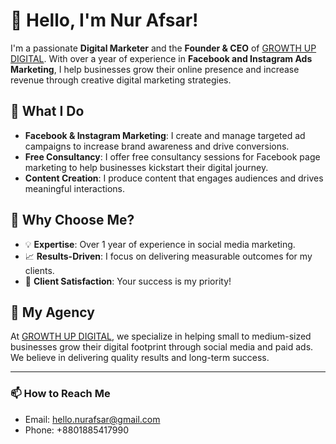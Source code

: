 # 👋 Hello, I'm Nur Afsar!

I'm a passionate **Digital Marketer** and the **Founder & CEO** of [GROWTH UP DIGITAL](https://example.com). With over a year of experience in **Facebook and Instagram Ads Marketing**, I help businesses grow their online presence and increase revenue through creative digital marketing strategies.

## 🚀 What I Do

- **Facebook & Instagram Marketing**: I create and manage targeted ad campaigns to increase brand awareness and drive conversions.
- **Free Consultancy**: I offer free consultancy sessions for Facebook page marketing to help businesses kickstart their digital journey.
- **Content Creation**: I produce content that engages audiences and drives meaningful interactions.

## 🌟 Why Choose Me?

- 💡 **Expertise**: Over 1 year of experience in social media marketing.
- 📈 **Results-Driven**: I focus on delivering measurable outcomes for my clients.
- 🤝 **Client Satisfaction**: Your success is my priority!

## 🏢 My Agency

At [GROWTH UP DIGITAL](https://example.com), we specialize in helping small to medium-sized businesses grow their digital footprint through social media and paid ads. We believe in delivering quality results and long-term success.

---

### 📫 How to Reach Me

- Email: [hello.nurafsar@gmail.com](mailto:hello.nurafsar@gmail.com)
- Phone: +8801885417990
